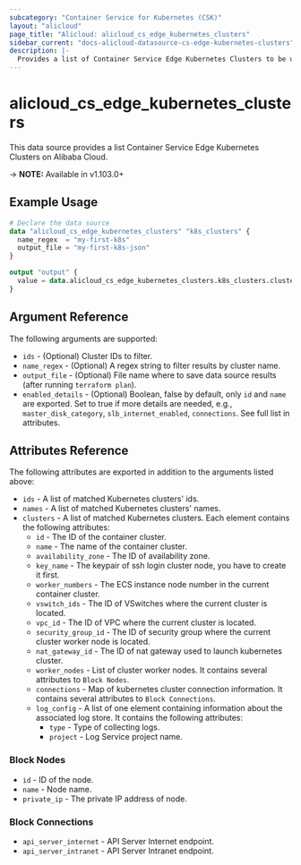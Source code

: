 ```yaml
---
subcategory: "Container Service for Kubernetes (CSK)"
layout: "alicloud"
page_title: "Alicloud: alicloud_cs_edge_kubernetes_clusters"
sidebar_current: "docs-alicloud-datasource-cs-edge-kubernetes-clusters"
description: |-
  Provides a list of Container Service Edge Kubernetes Clusters to be used by the alicloud_cs_edge_kubernetes_clusters resource.
---
```


# alicloud\_cs\_edge\_kubernetes\_clusters

This data source provides a list Container Service Edge Kubernetes Clusters on Alibaba Cloud.

-> **NOTE:** Available in v1.103.0+

## Example Usage

```terraform
# Declare the data source
data "alicloud_cs_edge_kubernetes_clusters" "k8s_clusters" {
  name_regex  = "my-first-k8s"
  output_file = "my-first-k8s-json"
}

output "output" {
  value = data.alicloud_cs_edge_kubernetes_clusters.k8s_clusters.clusters
}
```

## Argument Reference

The following arguments are supported:

* `ids` - (Optional) Cluster IDs to filter.
* `name_regex` - (Optional) A regex string to filter results by cluster name.
* `output_file` - (Optional) File name where to save data source results (after running `terraform plan`).
* `enabled_details` - (Optional) Boolean, false by default, only `id` and `name` are exported. Set to true if more details are needed, e.g., `master_disk_category`, `slb_internet_enabled`, `connections`. See full list in attributes.

## Attributes Reference

The following attributes are exported in addition to the arguments listed above:

* `ids` - A list of matched Kubernetes clusters' ids.
* `names` - A list of matched Kubernetes clusters' names.
* `clusters` - A list of matched Kubernetes clusters. Each element contains the following attributes:
  * `id` - The ID of the container cluster.
  * `name` - The name of the container cluster.
  * `availability_zone` - The ID of availability zone.
  * `key_name` - The keypair of ssh login cluster node, you have to create it first.
  * `worker_numbers` - The ECS instance node number in the current container cluster.
  * `vswitch_ids` - The ID of VSwitches where the current cluster is located.
  * `vpc_id` - The ID of VPC where the current cluster is located.
  * `security_group_id` - The ID of security group where the current cluster worker node is located.
  * `nat_gateway_id` - The ID of nat gateway used to launch kubernetes cluster.
  * `worker_nodes` - List of cluster worker nodes. It contains several attributes to `Block Nodes`.
  * `connections` - Map of kubernetes cluster connection information. It contains several attributes to `Block Connections`.
  * `log_config` - A list of one element containing information about the associated log store. It contains the following attributes:
    * `type` - Type of collecting logs.
    * `project` - Log Service project name. 

### Block Nodes

* `id` - ID of the node.
* `name` - Node name.
* `private_ip` - The private IP address of node.

### Block Connections

* `api_server_internet` - API Server Internet endpoint.
* `api_server_intranet` - API Server Intranet endpoint.
